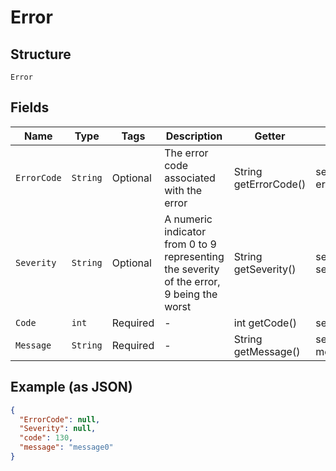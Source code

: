 
# Error

## Structure

`Error`

## Fields

| Name | Type | Tags | Description | Getter | Setter |
|  --- | --- | --- | --- | --- | --- |
| `ErrorCode` | `String` | Optional | The error code associated with the error | String getErrorCode() | setErrorCode(String errorCode) |
| `Severity` | `String` | Optional | A numeric indicator from 0 to 9 representing the severity of the error, 9 being the worst | String getSeverity() | setSeverity(String severity) |
| `Code` | `int` | Required | - | int getCode() | setCode(int code) |
| `Message` | `String` | Required | - | String getMessage() | setMessage(String message) |

## Example (as JSON)

```json
{
  "ErrorCode": null,
  "Severity": null,
  "code": 130,
  "message": "message0"
}
```

